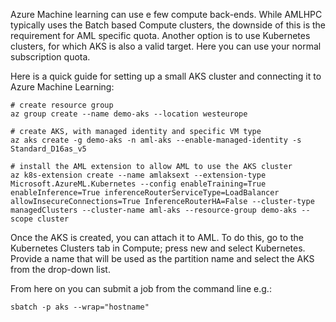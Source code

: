 Azure Machine learning can use e few compute back-ends. While AMLHPC typically uses the Batch based Compute clusters, the downside of this is the requirement for AML specific quota. Another option is to use Kubernetes clusters, for which AKS is also a valid target. Here you can use your normal subscription quota.

Here is a quick guide for setting up a small AKS cluster and connecting it to Azure Machine Learning:
```
# create resource group
az group create --name demo-aks --location westeurope

# create AKS, with managed identity and specific VM type 
az aks create -g demo-aks -n aml-aks --enable-managed-identity -s Standard_D16as_v5

# install the AML extension to allow AML to use the AKS cluster
az k8s-extension create --name amlaksext --extension-type Microsoft.AzureML.Kubernetes --config enableTraining=True enableInference=True inferenceRouterServiceType=LoadBalancer allowInsecureConnections=True InferenceRouterHA=False --cluster-type managedClusters --cluster-name aml-aks --resource-group demo-aks --scope cluster
```

Once the AKS is created, you can attach it to AML. To do this, go to the Kubernetes Clusters tab in Compute; press new and select Kubernetes. Provide a name that will be used as the partition name and select the AKS from the drop-down list.

From here on you can submit a job from the command line e.g.:
```
sbatch -p aks --wrap="hostname"
```
